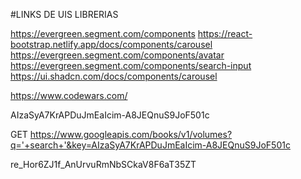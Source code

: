 #LINKS DE UIS LIBRERIAS

https://evergreen.segment.com/components
https://react-bootstrap.netlify.app/docs/components/carousel
https://evergreen.segment.com/components/avatar
https://evergreen.segment.com/components/search-input
https://ui.shadcn.com/docs/components/carousel

https://www.codewars.com/

AIzaSyA7KrAPDuJmEaIcim-A8JEQnuS9JoF501c

GET https://www.googleapis.com/books/v1/volumes?q='+search+'&key=AIzaSyA7KrAPDuJmEaIcim-A8JEQnuS9JoF501c

re_Hor6ZJ1f_AnUrvuRmNbSCkaV8F6aT35ZT
